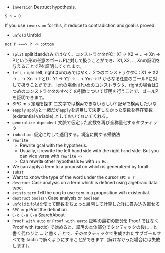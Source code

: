 - `inversion`
  Destruct hypothesis.
```coq
S n = 0
```
  If you use `inversion` for this, it reduce to contradiction and goal is proved.
- `unfold`
  Unfold
```coq
not P ===> P -> bottom
```
- `split`
  splitはandのみではなく、コンストラクタがC : X1 -> X2 -> .. -> Xn ->
  Pという形の任意のゴールPに対して扱うことができ、X1, X2, ..,
  Xnの証明を与えることでPを証明してくれます。
- `left`, `right`
  left, rightはorのみではなく、2つのコンストラクタC : X1 -> X2 -> .. -> Xn ->
  PとD : Y1 -> Y2 -> .. -> Ym -> P からなる任意のゴールPに対して扱うことができ、
  leftの場合は1つめのコンストラクタ、rightの場合は2つめのコンストラクタのすべて
  の引数について証明を行うことで、ゴールPを証明できます。
- SPC m s
  定理を探す
  二文字では検索できないらしい?
  記号で検索したいな
- `eapply`
  `apply`と一緒だが`apply`を適用して決定しなかった変数を存在変数(existential variable)
  としておいておいてくれる。
- `generalize dependent`
  文脈で仮定した変数を再び全称量化するタクティック
- `induction`
  仮定に対して適用する。構造に関する帰納法
- `rewrite`
  - Rewrite goal with the hypothesis.
  - Usually, it rewrite the left hand side with the right hand side.
    But you can vice versa with `rewrite <-`
  - Can rewrite other hypothesis `Ho` with `in Ho`.
- We can apply a term to a proposition which is generalized by forall.
- `subst`
- Want to know the type of the word under the cursor
  `SPC m ?`
- `destruct`
  Case analysis on a term which is defined using algebraic data type.
- `exists` `term`
  Tell the coq to use `term` in a proposition with existential.
- `destruct` `boolean`
  Case analysis on `boolean`
- `unfold`と`fold`を使って関数をちょっと展開して計算した後に畳み込み直せる
- `SPC m p`
  Print the definition
- `C-c C-a C-a`
  SearchAbout
- `Proof with auto` or `Proof with eauto`
  証明の最初の部分を Proof ではなく Proof with (tactic) で始めると、証明の本体部分でタクティックの後に . と書く代わりに ... と書くことで、そのタクティックで生成されたサブゴールすべてを tactic で解くようにすることができます（解けなかった場合には失敗します）。 

